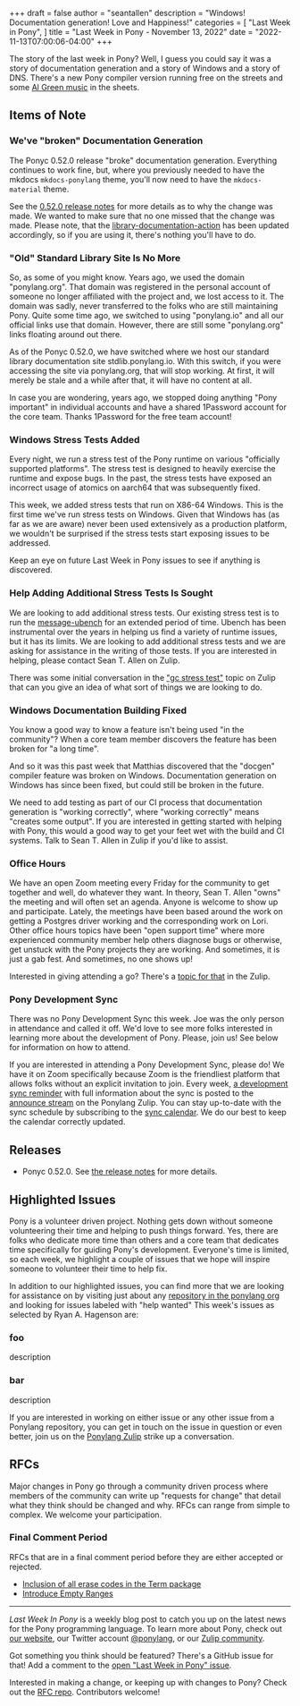 +++
draft = false
author = "seantallen"
description = "Windows! Documentation generation! Love and Happiness!"
categories = [
    "Last Week in Pony",
]
title = "Last Week in Pony - November 13, 2022"
date = "2022-11-13T07:00:06-04:00"
+++

The story of the last week in Pony? Well, I guess you could say it was a story of documentation generation and a story of Windows and a story of DNS. There's a new Pony compiler version running free on the streets and some [Al Green music](https://www.youtube.com/watch?v=rqqAnjY2Rmo) in the sheets.

<!--more-->

## Items of Note

### We've "broken" Documentation Generation

The Ponyc 0.52.0 release "broke" documentation generation. Everything continues to work fine, but, where you previously needed to have the mkdocs `mkdocs-ponylang` theme, you'll now need to have the `mkdocs-material` theme.

See the [0.52.0 release notes](https://github.com/ponylang/ponyc/releases/tag/0.52.0) for more details as to why the change was made. We wanted to make sure that no one missed that the change was made. Please note, that the [library-documentation-action](https://github.com/ponylang/library-documentation-action) has been updated accordingly, so if you are using it, there's nothing you'll have to do.

### "Old" Standard Library Site Is No More

So, as some of you might know. Years ago, we used the domain "ponylang.org". That domain was registered in the personal account of someone no longer affiliated with the project and, we lost access to it. The domain was sadly, never transferred to the folks who are still maintaining Pony. Quite some time ago, we switched to using "ponylang.io" and all our official links use that domain. However, there are still some "ponylang.org" links floating around out there.

As of the Ponyc 0.52.0, we have switched where we host our standard library documentation site stdlib.ponylang.io. With this switch, if you were accessing the site via ponylang.org, that will stop working. At first, it will merely be stale and a while after that, it will have no content at all.

In case you are wondering, years ago, we stopped doing anything "Pony important" in individual accounts and have a shared 1Password account for the core team. Thanks 1Password for the free team account!

### Windows Stress Tests Added

Every night, we run a stress test of the Pony runtime on various "officially supported platforms". The stress test is designed to heavily exercise the runtime and expose bugs. In the past, the stress tests have exposed an incorrect usage of atomics on aarch64 that was subsequently fixed.

This week, we added stress tests that run on X86-64 Windows. This is the first time we've run stress tests on Windows. Given that Windows has (as far as we are aware) never been used extensively as a production platform, we wouldn't be surprised if the stress tests start exposing issues to be addressed.

Keep an eye on future Last Week in Pony issues to see if anything is discovered.

### Help Adding Additional Stress Tests Is Sought

We are looking to add additional stress tests. Our existing stress test is to run the [message-ubench](https://github.com/ponylang/ponyc/tree/main/examples/message-ubench) for an extended period of time. Ubench has been instrumental over the years in helping us find a variety of runtime issues, but it has its limits. We are looking to add additional stress tests and we are asking for assistance in the writing of those tests. If you are interested in helping, please contact Sean T. Allen on Zulip.

There was some initial conversation in the ["gc stress test"](https://ponylang.zulipchat.com/#narrow/stream/190359-ci/topic/GC.20stress.20test) topic on Zulip that can you give an idea of what sort of things we are looking to do.

### Windows Documentation Building Fixed

You know a good way to know a feature isn't being used "in the community"? When a core team member discovers the feature has been broken for "a long time".

And so it was this past week that Matthias discovered that the "docgen" compiler feature was broken on Windows. Documentation generation on Windows has since been fixed, but could still be broken in the future.

We need to add testing as part of our CI process that documentation generation is "working correctly", where "working correctly" means "creates some output". If you are interested in getting started with helping with Pony, this would a good way to get your feet wet with the build and CI systems. Talk to Sean T. Allen in Zulip if you'd like to assist.

### Office Hours

We have an open Zoom meeting every Friday for the community to get together and well, do whatever they want. In theory, Sean T. Allen "owns" the meeting and will often set an agenda. Anyone is welcome to show up and participate. Lately, the meetings have been based around the work on getting a Postgres driver working and the corresponding work on Lori. Other office hours topics have been "open support time" where more experienced community member help others diagnose bugs or otherwise, get unstuck with the Pony projects they are working. And sometimes, it is just a gab fest. And sometimes, no one shows up!

Interested in giving attending a go? There's a [topic for that](https://ponylang.zulipchat.com/#narrow/stream/189934-general/topic/Office.20hours) in the Zulip.

### Pony Development Sync

There was no Pony Development Sync this week. Joe was the only person in attendance and called it off. We'd love to see more folks interested in learning more about the development of Pony. Please, join us! See below for information on how to attend.

If you are interested in attending a Pony Development Sync, please do! We have it on Zoom specifically because Zoom is the friendliest platform that allows folks without an explicit invitation to join. Every week, [a development sync reminder](https://ponylang.zulipchat.com/#narrow/stream/189932-announce/topic/Sync.20Reminder) with full information about the sync is posted to the [announce stream](https://ponylang.zulipchat.com/#narrow/stream/189932-announce) on the Ponylang Zulip. You can stay up-to-date with the sync schedule by subscribing to the [sync calendar](https://calendar.google.com/calendar/ical/59jcru6f50mrpqbm7em4iclnkk%40group.calendar.google.com/public/basic.ics). We do our best to keep the calendar correctly updated.

## Releases

- Ponyc 0.52.0. See [the release notes](https://github.com/ponylang/ponyc/releases/tag/0.52.0) for more details.

## Highlighted Issues

Pony is a volunteer driven project. Nothing gets down without someone volunteering their time and helping to push things forward. Yes, there are folks who dedicate more time than others and a core team that dedicates time specifically for guiding Pony's development. Everyone's time is limited, so each week, we highlight a couple of issues that we hope will inspire someone to volunteer their time to help fix.

In addition to our highlighted issues, you can find more that we are looking for assistance on by visiting just about any [repository in the ponylang org](https://github.com/ponylang/) and looking for issues labeled with "help wanted"
This week's issues as selected by Ryan A. Hagenson are:

### foo

description

### bar

description

If you are interested in working on either issue or any other issue from a Ponylang repository, you can get in touch on the issue in question or even better, join us on the [Ponylang Zulip](https://ponylang.zulipchat.com/) strike up a conversation.

## RFCs

Major changes in Pony go through a community driven process where members of the community can write up "requests for change" that detail what they think should be changed and why. RFCs can range from simple to complex. We welcome your participation.

### Final Comment Period

RFCs that are in a final comment period before they are either accepted or rejected.

- [Inclusion of all erase codes in the Term package](https://github.com/ponylang/rfcs/pull/203)
- [Introduce Empty Ranges](https://github.com/ponylang/rfcs/pull/201)

---

_Last Week In Pony_ is a weekly blog post to catch you up on the latest news for the Pony programming language. To learn more about Pony, check out [our website](https://ponylang.io), our Twitter account [@ponylang](https://twitter.com/ponylang), or our [Zulip community](https://ponylang.zulipchat.com).

Got something you think should be featured? There's a GitHub issue for that! Add a comment to the [open "Last Week in Pony" issue](https://github.com/ponylang/ponylang.github.io/issues?q=is%3Aissue+is%3Aopen+label%3Alast-week-in-pony).

Interested in making a change, or keeping up with changes to Pony? Check out the [RFC repo](https://github.com/ponylang/rfcs). Contributors welcome!
